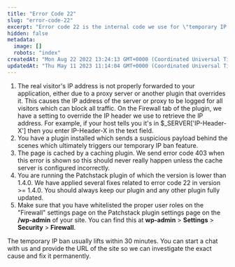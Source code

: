 ```yaml
---
title: "Error Code 22"
slug: "error-code-22"
excerpt: "Error code 22 is the internal code we use for \"temporary IP ban\". If you see this error even though you are a legitimate visitor, there can be multiple causes:"
hidden: false
metadata: 
  image: []
  robots: "index"
createdAt: "Mon Aug 22 2022 13:24:13 GMT+0000 (Coordinated Universal Time)"
updatedAt: "Thu May 11 2023 11:14:04 GMT+0000 (Coordinated Universal Time)"
---
```

<ol>
<li>The real visitor's IP address is not properly forwarded to your application, either due to a proxy server or another plugin that overrides it. This causes the IP address of the server or proxy to be logged for all visitors which can block all traffic. On the Firewall tab of the plugin, we have a setting to override the IP header we use to retrieve the IP address. For example, if your host tells you it's in $_SERVER['IP-Header-X'] then you enter IP-Header-X in the text field.</li>

<li>You have a plugin installed which sends a suspicious payload behind the scenes which ultimately triggers our temporary IP ban feature.</li>

<li>The page is cached by a caching plugin. We send error code 403 when this error is shown so this should never really happen unless the cache server is configured incorrectly.</li>

<li>You are running the Patchstack plugin of which the version is lower than 1.4.0. We have applied several fixes related to error code 22 in version >= 1.4.0. You should always keep our plugin and any other plugin fully updated.</li>

<li>Make sure that you have whitelisted the proper user roles on the "Firewall" settings page on the Patchstack plugin settings page on the <b>/wp-admin</b> of your site. You can find this at <b>wp-admin</b> > <b>Settings</b> > <b>Security</b> > <b>Firewall</b>.</li>
</ol>

The temporary IP ban usually lifts within 30 minutes. You can start a chat with us and provide the URL of the site so we can investigate the exact cause and fix it permanently.
